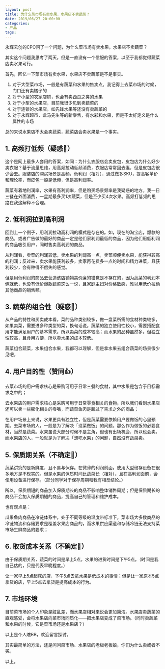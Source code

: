 ```yaml
---
layout: post
title: 为什么菜市场有卖水果，水果店不卖蔬菜？
date: 2019/06/27 20:00:00
categories:
- 产品
tags:
---
```


永辉云创的CPO问了一个问题，为什么菜市场有卖水果，水果店不卖蔬菜？

其实这个问题我思考了两天，但是一直没有一个信服的答案，以至于我都觉得蔬菜店卖水果可行。

首先，回忆一下菜市场有卖水果，水果店不卖蔬菜是不是事实。

1. 对于大型菜市场，一般是有蔬菜和水果的售卖点，我记得上去菜市场的时候，门口还有卖橘子的
2. 对于小型的农家店铺，也会有卖西瓜之类的水果
3. 对于小型的水果店，目前我很少见到卖蔬菜的
4. 对于连锁的水果店，如先锋水果等还没有卖蔬菜的
5. 对于永辉超市，盒马先生等的新零售，有水彩和水果，但是不太好定义是什么属性的市场

总的来说水果店不太会卖蔬菜，蔬菜店会卖水果是一个事实。

## 1. 高频打低频（疑惑🤔）

这个是网上最多人套用的答案，如同：为什么衣服店会卖皮包，皮包店为什么好少卖衣服？基于流量思维，用高频拉动低频消费，衣服店常常回去逛，但是皮包店很少会去。服装店的购买场景是高频，低利润（相对），通过做多SKU，提高客单价和理论率，而皮包一般是低频，但是高利润率。

蔬菜有着地利润率，水果有高利润率，但是购买场景频率是我疑惑的地方。我一日三餐在外面消费，一星期最多买1次蔬菜，但是至少买4次水果。高频打低频的思路在我这解释不合理。

## 2. 低利润拉到高利润

回到上一个例子，用利润拉动高利润的模式是存在的。如，现在的淘宝店，爆款的商品，或者广告做的最好的商品一定是他们家利润最低的商品，因为他们用低利润的商品吸引用户，同时售卖高利润的商品。

从利润看，卖菜的利润较低，卖水果的利润高一点，卖菜顺便卖水果，能获得较高的利润；反过来，卖水果能获利较多，卖家再花费多一点的时间和精力进菜，且获利较少，会有种得不偿失的感觉。

但是用低利润的商品去营造该店铺物美价廉的错觉是不存在的，因为蔬菜的利润本俩就低，也没有低价爆款蔬菜这么一说，且家庭主妇对价格敏感，难以用低价拉动其他商品的销售额。

## 3. 蔬菜的组合性（疑惑🤔）

从产品的特性和买卖成本看，菜的品种类别较多，做一盘菜所需的食材种类较多，如果卖菜，需要进多种类型的菜，换句话说，蔬菜的独立使用性较小，需要搭配食用才能满足用户的基本需求，所以卖菜的成本较高；而水果的品种虽然多，但独立性较高，且食用方便，所以卖水果的成本较低。

蔬菜组合蔬菜，水果组合水果，我都可以理解，但是拿水果去组合蔬菜的场景很少见吧。

## 4. 用户目的性（赞同👍）

去菜市场的用户需求核心是采购可用于日常三餐的食材，其中水果是包含于目标需求之中的；

去水果店的用户需求核心是采购可用于日常零食相关的食物，所以我们看到水果店还可以卖一些膨化相关的零嘴，而蔬菜鱼肉是超过了需求之外的商品；

在用户场景上来说，水果更具有独立性，但是蔬菜需要依赖用户要做饭的心里预期。去菜市场的人，一般是为了解决「没菜做饭」的问题。那么作为做饭的必要食材，当然是蔬菜。水果虽说大部分时候不是主角，但也有出场机会，所以也会卖。而水果店的人，一般就是为了解决「想吃水果」的问题，自然没有蔬菜卖。

## 5. 保质期关系（不确定🤔）

蔬菜讲究的是新鲜度，且不易与保存。在微薄的利润前面，使用大型储存设备在很多地方是不现实的。但是水果的保质时间比蔬菜长（相对），且在高利润面前，会使用设备进行保存。（部分同学对于保存周期和我有相反结论。）

所以，保质期短的商品加入保质期长的商品不影响整体销售周期；但是保质期长的商品不会加入保质期短的商品，提高自己的管理和维护成本。

也有观点是：

瓜果鱼肉商品在冷链体系中，处于不同等级的温度带标准下，菜市场大多数商品的冷链物流和存储要求是覆盖水果店商品的，而水果供应渠道和存储冷链无法支持菜市场生鲜商品的要求； 

## 6. 取货成本关系（不确定🤔）

由于保质期关系，蔬菜的时间是早上5点，水果的进货时间是下午5点。（时间是我自己估的，只是代表早晚程度。）

让一家早上5点起床的店，下午5点去拿水果是低成本的事情；但是让一家原本5点拿货的店，早上5点去拿货是提高成本的行为。

## 7. 市场环境

目前菜市场的个人印象是脏乱差，而水果店相对来说会更加简洁。水果店卖蔬菜的直观感受，会将水果店向菜市场同质化——把水果店变成了菜市场。（同时卖蔬菜和水果的时候，它是菜市场还是水果店？）

以上是个人瞎BB，欢迎留言探讨。

其实最简单的方法，还是问问菜市场、水果店的老板老板娘，你们为什么卖或者不买。

以上。